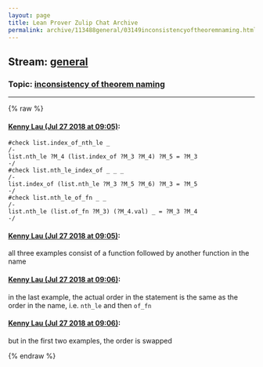 ```yaml
---
layout: page
title: Lean Prover Zulip Chat Archive 
permalink: archive/113488general/03149inconsistencyoftheoremnaming.html
---
```


## Stream: [general](index.html)
### Topic: [inconsistency of theorem naming](03149inconsistencyoftheoremnaming.html)

---


{% raw %}
#### [ Kenny Lau (Jul 27 2018 at 09:05)](https://leanprover.zulipchat.com/#narrow/stream/113488-general/topic/inconsistency%20of%20theorem%20naming/near/130393117):
```lean
#check list.index_of_nth_le _
/-
list.nth_le ?M_4 (list.index_of ?M_3 ?M_4) ?M_5 = ?M_3
-/
#check list.nth_le_index_of _ _ _
/-
list.index_of (list.nth_le ?M_3 ?M_5 ?M_6) ?M_3 = ?M_5
-/
#check list.nth_le_of_fn _ _
/-
list.nth_le (list.of_fn ?M_3) (?M_4.val) _ = ?M_3 ?M_4
-/
```

#### [ Kenny Lau (Jul 27 2018 at 09:05)](https://leanprover.zulipchat.com/#narrow/stream/113488-general/topic/inconsistency%20of%20theorem%20naming/near/130393127):
all three examples consist of a function followed by another function in the name

#### [ Kenny Lau (Jul 27 2018 at 09:06)](https://leanprover.zulipchat.com/#narrow/stream/113488-general/topic/inconsistency%20of%20theorem%20naming/near/130393168):
in the last example, the actual order in the statement is the same as the order in the name, i.e. `nth_le` and then `of_fn`

#### [ Kenny Lau (Jul 27 2018 at 09:06)](https://leanprover.zulipchat.com/#narrow/stream/113488-general/topic/inconsistency%20of%20theorem%20naming/near/130393173):
but in the first two examples, the order is swapped


{% endraw %}
